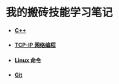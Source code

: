 # 我的搬砖技能学习笔记

+ #### [C++](C++/README.md)

+ #### [TCP-IP 网络编程](https://to-re.github.io/TCP-IP-NetworkNote)

+ #### [Linux 命令](Linux命令/README.md)

+ #### [Git](Git/Git笔记.md)